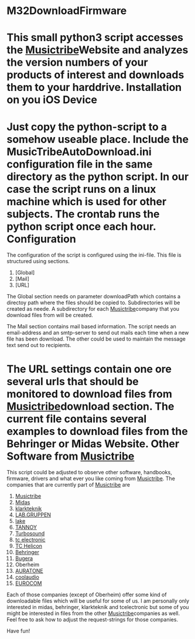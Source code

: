 M32DownloadFirmware
================
This small python3 script accesses the [Musictribe](https://www.musictribe.com)Website and analyzes the version numbers of your products of interest and downloads them to your harddrive.
Installation on you iOS Device
====================
Just copy the python-script to a somehow useable place. Include the MusicTribeAutoDownload.ini configuration file in the same directory as the python script. 
In our case the script runs on a linux machine which is used for other subjects. The crontab runs the python script once each hour.
Configuration
===========
The configuration of the script is configured using the ini-file. This file is structured using sections. 

1. [Global]
1. [Mail]
1. [URL]

The Global section needs on parameter downloadPath which contains a directoy path where the files should be copied to. Subdirectories will be created as neede. A subdirectory for each [Musictribe](https://www.musictribe.com)company that you download files from will be created.

The Mail section contains mail based information. The script needs an email-address and an smtp-server to send out mails each time when a new file has been download. The other could be used to maintain the message text send out to recipients.

The URL settings  contain one ore several urls that should be monitored to download files from [Musictribe](https://www.musictribe.com)download section. The current file contains several examples to download files from the Behringer or Midas Website.
Other Software from [Musictribe](https://www.musictribe.com)
===

This script could be adjusted to observe other software, handbooks, firmware, drivers and what ever you like coming from [Musictribe](https://www.musictribe.com). The companies that are currently part of [Musictribe](https://www.musictribe.com) are

1. [Musictribe](https://www.musictribe.com)
1. [Midas](https://www.midasconsoles.com)
1. [klarkteknik](https://www.klarkteknik.com/)
1. [LAB.GRUPPEN](https://www.labgruppen.com)
1. [lake](https://www.lakeprocessing.com/)
1. [TANNOY](https://www.tannoy.com/)
1. [Turbosound](https://www.turbosound.com/)
1. [tc electronic](https://www.tcelectronic.com/)
1. [TC Helicon](https://www.tc-helicon.com/)
1. [Behringer](https://www.behringer.com/)
1. [Bugera](https://www.bugera-amps.com/)
1. Oberheim
1. [AURATONE](https://www.auratone.eu/)
1. [coolaudio](https://www.coolaudio.com/)
1. [EUROCOM](https://eurocom.musictribe.com/)

Each of those companies (except of Oberheim) offer some kind of downloadable files which will be useful for some of us. I am personally only interested in midas, behringer, klarkteknik and tcelectronic but some of you might be interested in files from the other [Musictribe](https://www.musictribe.com)companies as well. Feel free to ask how to adjust the request-strings for those companies.

Have fun!

